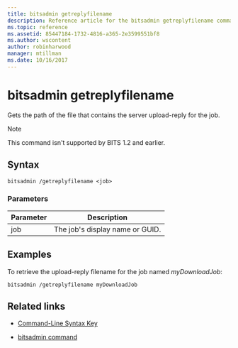 ```yaml
---
title: bitsadmin getreplyfilename
description: Reference article for the bitsadmin getreplyfilename command, which gets the path of the file that contains the server upload-reply for the job.
ms.topic: reference
ms.assetid: 85447184-1732-4816-a365-2e3599551bf8
ms.author: wscontent
author: robinharwood
manager: mtillman
ms.date: 10/16/2017
---
```


# bitsadmin getreplyfilename

Gets the path of the file that contains the server upload-reply for the job.

> [!NOTE]
> This command isn't supported by BITS 1.2 and earlier.

## Syntax

```
bitsadmin /getreplyfilename <job>
```

### Parameters

| Parameter | Description |
| -------------- | -------------- |
| job | The job's display name or GUID. |

## Examples

To retrieve the upload-reply filename for the job named *myDownloadJob*:

```
bitsadmin /getreplyfilename myDownloadJob
```

## Related links

- [Command-Line Syntax Key](command-line-syntax-key.md)

- [bitsadmin command](bitsadmin.md)
